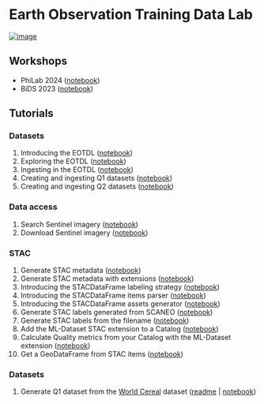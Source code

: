 # Earth Observation Training Data Lab

[![image](https://img.shields.io/pypi/v/eotdl.svg)](https://pypi.python.org/pypi/eotdl)

## Workshops

- PhiLab 2024 ([notebook](workshops/philab24/README.md))
- BiDS 2023 ([notebook](workshops/bids23/README.md))

## Tutorials

### Datasets

1. Introducing the EOTDL ([notebook](notebooks/00_eotdl.ipynb))
2. Exploring the EOTDL ([notebook](notebooks/01_exploring.ipynb))
3. Ingesting in the EOTDL ([notebook](notebooks/02_ingesting.ipynb))
4. Creating and ingesting Q1 datasets ([notebook](notebooks/03_q1_datasets.ipynb))
5. Creating and ingesting Q2 datasets ([notebook](notebooks/04_q2_datasets.ipynb))

### Data access

1. Search Sentinel imagery ([notebook](notebooks/10_search_sentinel_imagery.ipynb))
2. Download Sentinel imagery ([notebook](notebooks/11_download_sentinel_imagery.ipynb))

### STAC

1. Generate STAC metadata ([notebook](notebooks/20_stac.ipynb))
2. Generate STAC metadata with extensions ([notebook](notebooks/21_stac_extensions.ipynb))
3. Introducing the STACDataFrame labeling strategy ([notebook](notebooks/22_stac_df_labeling.ipynb))
4. Introducing the STACDataFrame items parser ([notebook](notebooks/23_stac_item_parsers.ipynb))
5. Introducing the STACDataFrame assets generator ([notebook](notebooks/24_stac_assets_generator.ipynb))
6. Generate STAC labels generated from SCANEO ([notebook](notebooks/25_stac_labels_scaneo.ipynb))
7. Generate STAC labels from the filename ([notebook](notebooks/26_stac_labels_name.ipynb))
8. Add the ML-Dataset STAC extension to a Catalog ([notebook](notebooks/27_stac_ml_dataset.ipynb))
9. Calculate Quality metrics from your Catalog with the ML-Dataset extension ([notebook](notebooks/28_ml_dataset_quality_metrics.ipynb))
10. Get a GeoDataFrame from STAC items ([notebook](notebooks/29_stac_to_geodataframe.ipynb))

### Datasets

1. Generate Q1 dataset from the [World Cereal](https://zenodo.org/records/7593734) dataset ([readme](notebooks/world_cereal/README.md) | [notebook](notebooks/world_cereal/world_cereal.ipynb))
